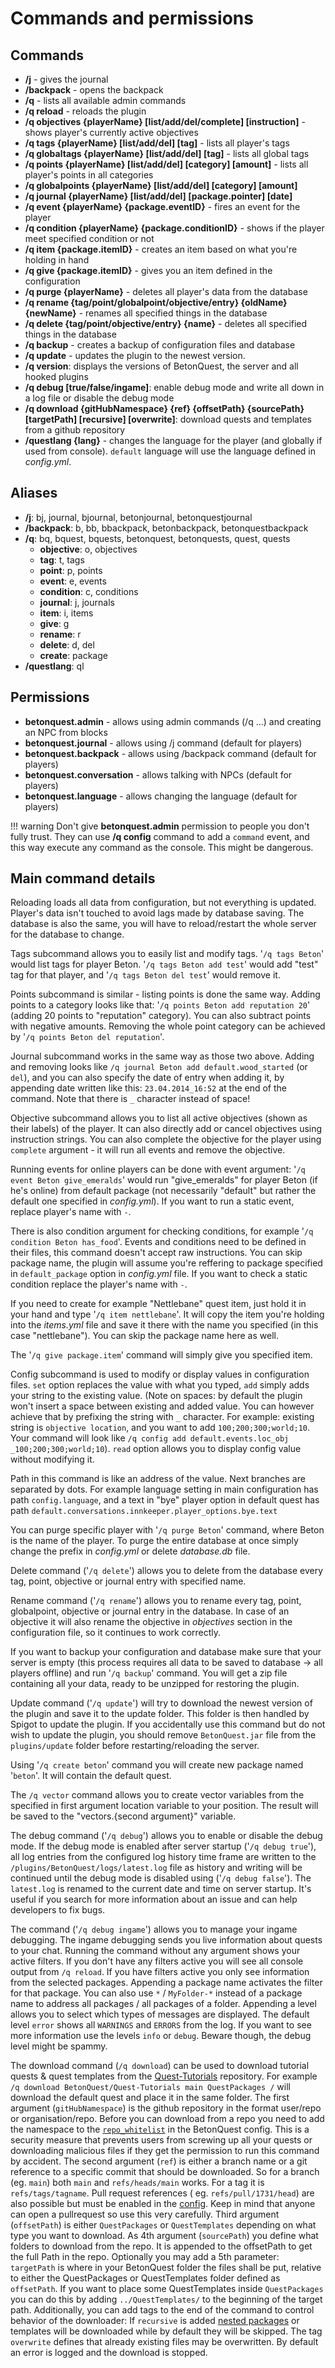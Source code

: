 # Commands and permissions

## Commands

* **/j** - gives the journal
* **/backpack** - opens the backpack
* **/q** - lists all available admin commands
* **/q reload** - reloads the plugin
* **/q objectives {playerName} [list/add/del/complete] [instruction]** - shows player's currently active objectives
* **/q tags {playerName} [list/add/del] [tag]** - lists all player's tags
* **/q globaltags {playerName} [list/add/del] [tag]** - lists all global tags
* **/q points {playerName} [list/add/del] [category] [amount]** - lists all player's points in all categories
* **/q globalpoints {playerName} [list/add/del] [category] [amount]**
* **/q journal {playerName} [list/add/del] [package.pointer] [date]**
* **/q event {playerName} {package.eventID}** - fires an event for the player
* **/q condition {playerName} {package.conditionID}** - shows if the player meet specified condition or not
* **/q item {package.itemID}** - creates an item based on what you're holding in hand
* **/q give {package.itemID}** - gives you an item defined in the configuration
* **/q purge {playerName}** - deletes all player's data from the database
* **/q rename {tag/point/globalpoint/objective/entry} {oldName} {newName}** - renames all specified things in the database
* **/q delete {tag/point/objective/entry} {name}** - deletes all specified things in the database
* **/q backup** - creates a backup of configuration files and database
* **/q update** - updates the plugin to the newest version.
* **/q version**: displays the versions of BetonQuest, the server and all hooked plugins
* **/q debug [true/false/ingame]**: enable debug mode and write all down in a log file or disable the debug mode
* **/q download {gitHubNamespace} {ref} {offsetPath} {sourcePath} [targetPath] [recursive] [overwrite]**: download
  quests and templates from a github repository
* **/questlang {lang}** - changes the language for the player (and globally if used from console). `default` language
  will use the language defined in _config.yml_.

## Aliases

* **/j**: bj, journal, bjournal, betonjournal, betonquestjournal
* **/backpack**: b, bb, bbackpack, betonbackpack, betonquestbackpack
* **/q**: bq, bquest, bquests, betonquest, betonquests, quest, quests
    * **objective**: o, objectives
    * **tag**: t, tags
    * **point**: p, points
    * **event**: e, events
    * **condition**: c, conditions
    * **journal**: j, journals
    * **item**: i, items
    * **give**: g
    * **rename**: r
    * **delete**: d, del
    * **create**: package
* **/questlang**: ql

## Permissions


* **betonquest.admin** - allows using admin commands (/q ...) and creating an NPC from blocks
* **betonquest.journal** - allows using /j command (default for players)
* **betonquest.backpack** - allows using /backpack command (default for players)
* **betonquest.conversation** - allows talking with NPCs (default for players)
* **betonquest.language** - allows changing the language (default for players)

!!! warning
    Don't give **betonquest.admin** permission to people you don't fully trust. They can use **/q config** command to add a `command` event, and this way execute any command as the console. This might be dangerous.

## Main command details

Reloading loads all data from configuration, but not everything is updated. Player's data isn't touched to avoid lags made by database saving. The database is also the same, you will have to reload/restart the whole server for the database to change.

Tags subcommand allows you to easily list and modify tags. '`/q tags Beton`' would list tags for player Beton. '`/q tags Beton add test`' would add "test" tag for that player, and '`/q tags Beton del test`' would remove it.

Points subcommand is similar - listing points is done the same way. Adding points to a category looks like that: '`/q points Beton add reputation 20`' (adding 20 points to "reputation" category). You can also subtract points with negative amounts. Removing the whole point category can be achieved by '`/q points Beton del reputation`'.

Journal subcommand works in the same way as those two above. Adding and removing looks like `/q journal Beton add default.wood_started` (or `del`), and you can also specify the date of entry when adding it, by appending date written like this: `23.04.2014_16:52` at the end of the command. Note that there is `_` character instead of space!

Objective subcommand allows you to list all active objectives (shown as their labels) of the player. It can also directly add or cancel objectives using instruction strings. You can also complete the objective for the player using `complete` argument - it will run all events and remove the objective.

Running events for online players can be done with event argument: '`/q event Beton give_emeralds`' would run "give_emeralds" for player Beton (if he's online) from default package (not necessarily "default" but rather the default one specified in _config.yml_). If you want to run a static event, replace player's name with `-`.

There is also condition argument for checking conditions, for example '`/q condition Beton has_food`'. Events and conditions need to be defined in their files, this command doesn't accept raw instructions. You can skip package name, the plugin will assume you're reffering to package specified in `default_package` option in _config.yml_ file. If you want to check a static condition replace the player's name with `-`.

If you need to create for example "Nettlebane" quest item, just hold it in your hand and type '`/q item nettlebane`'. It will copy the item you're holding into the _items.yml_ file and save it there with the name you specified (in this case "nettlebane"). You can skip the package name here as well.

The '`/q give package.item`' command will simply give you specified item.

Config subcommand is used to modify or display values in configuration files. `set` option replaces the value with what you typed, `add` simply adds your string to the existing value. (Note on spaces: by default the plugin won't insert a space between existing and added value. You can however achieve that by prefixing the string with `_` character. For example: existing string is `objective location`, and you want to add `100;200;300;world;10`. Your command will look like `/q config add default.events.loc_obj _100;200;300;world;10`). `read` option allows you to display config value without modifying it.

Path in this command is like an address of the value. Next branches are separated by dots. For example language setting in main configuration has path `config.language`, and a text in "bye" player option in default quest has path `default.conversations.innkeeper.player_options.bye.text`

You can purge specific player with '`/q purge Beton`' command, where Beton is the name of the player. To purge the entire database at once simply change the prefix in _config.yml_ or delete _database.db_ file.

Delete command ('`/q delete`') allows you to delete from the database every tag, point, objective or journal entry with specified name.

Rename command ('`/q rename`') allows you to rename every tag, point, globalpoint, objective or journal entry in the database. In case of an objective it will also rename the objective in _objectives_ section in the configuration file, so it continues to work correctly.

If you want to backup your configuration and database make sure that your server is empty (this process requires all data to be saved to database -> all players offline) and run '`/q backup`' command. You will get a zip file containing all your data, ready to be unzipped for restoring the plugin.

Update command ('`/q update`') will try to download the newest version of the plugin and save it to the update folder. This folder is then handled by Spigot to update the plugin. If you accidentally use this command but do not wish to update the plugin, you should remove `BetonQuest.jar` file from the `plugins/update` folder before restarting/reloading the server.

Using '`/q create beton`' command you will create new package named '`beton`'. It will contain the default quest.

The `/q vector` command allows you to create vector variables from the specified in first argument location variable to your position. The result will be saved to the "vectors.{second argument}" variable.

The debug command ('`/q debug`') allows you to enable or disable the debug mode. If the debug mode is enabled after
server startup ('`/q debug true`'), all log entries from the configured log history time frame are written to the
`/plugins/BetonQuest/logs/latest.log` file as history and writing will be continued until the debug mode is disabled
using ('`/q debug false`'). The `latest.log` is renamed to the current date and time on server startup.
It's useful if you search for more information about an issue and can help developers to fix bugs.

The command ('`/q debug ingame`') allows you to manage your ingame debugging.
The ingame debugging sends you live information about quests to your chat. Running the command without any argument
shows your active filters. If you don't have any filters active you will see all console output from `/q reload`. If you
have filters active you only see information from the selected packages. Appending a package name activates the filter
for that package. You can also use `*` / `MyFolder-*` instead of a package name to address all packages / all packages
of a folder. Appending a level allows you to select which types of messages are displayed. The default level `error`
shows all `WARNINGS` and `ERRORS` from the log. If you want to see more information use the levels `info` or `debug`.
Beware though, the debug level might be spammy.

The download command (`/q download`) can be used to download tutorial quests & quest templates from
the [Quest-Tutorials](https://github.com/BetonQuest/Quest-Tutorials) repository. For
example `/q download BetonQuest/Quest-Tutorials main QuestPackages /` will download the default quest and
place it in the same folder. The first argument (`gitHubNamespace`) is the github repository in the format user/repo or
organisation/repo. Before you can download from a repo you need to add the namespace to
the [`repo_whitelist`](Configuration.md#quest-downloader) in the BetonQuest config. This is a security measure that
prevents users from screwing up all your quests or downloading malicious files if they get the permission to run this
command by accident. The second argument (`ref`) is either a branch name or a git reference to a specific commit that
should be downloaded. So for a branch (eg. `main`) both `main` and `refs/heads/main` works. For a tag it
is `refs/tags/tagname`. Pull request references (
eg. `refs/pull/1731/head`) are also possible but must be enabled in the [config](Configuration.md#quest-downloader).
Keep in mind that anyone can open a pullrequest so use this very carefully. Third argument (`offsetPath`) is
either `QuestPackages` or `QuestTemplates` depending on what type you want to download. As 4th argument (`sourcePath`)
you define what folders to download from the repo. It is appended to the offsetPath to get the full Path in the repo.
Optionally you may add a 5th parameter:
`targetPath` is where in your BetonQuest folder the files shall be put, relative to either the QuestPackages or
QuestTemplates folder defined as `offsetPath`. If you want to place some QuestTemplates inside `QuestPackages` you can
do this by adding `../QuestTemplates/` to the beginning of the target path. Additionally, you can add tags to the end of
the command to control behavior of the downloader:
If `recursive` is added [nested packages](Reference.md#structure) or templates will be downloaded while by default they
will be skipped. The tag `overwrite` defines that already existing files may be overwritten. By default an error is
logged and the download is stopped.
